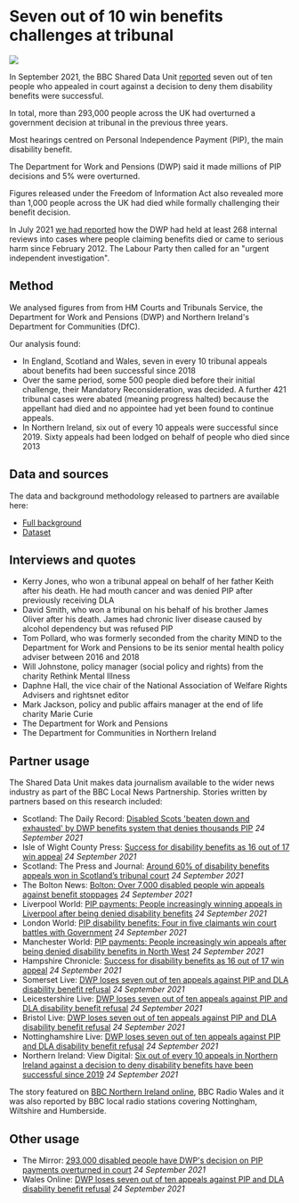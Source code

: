 # Seven out of 10 win benefits challenges at tribunal

![](https://ichef.bbci.co.uk/news/1632/idt2/idt2/3c7ea4c2-3769-4fcf-ad18-949fc91289aa/image/816)

In September 2021, the BBC Shared Data Unit [reported](https://www.bbc.co.uk/news/uk-58284613) seven out of ten people who appealed in court against a decision to deny them disability benefits were successful.

In total, more than 293,000 people across the UK had overturned a government decision at tribunal in the previous three years.

Most hearings centred on Personal Independence Payment (PIP), the main disability benefit.

The Department for Work and Pensions (DWP) said it made millions of PIP decisions and 5% were overturned.

Figures released under the Freedom of Information Act also revealed more than 1,000 people across the UK had died while formally challenging their benefit decision.

In July 2021 [we had reported](https://www.bbc.co.uk/news/uk-57726608) how the DWP had held at least 268 internal reviews into cases where people claiming benefits died or came to serious harm since February 2012. The Labour Party then called for an "urgent independent investigation".

## Method

We analysed figures from from HM Courts and Tribunals Service, the Department for Work and Pensions (DWP) and Northern Ireland's Department for Communities (DfC).

Our analysis found:

- In England, Scotland and Wales, seven in every 10 tribunal appeals about benefits had been successful since 2018
- Over the same period, some 500 people died before their initial challenge, their Mandatory Reconsideration, was decided. A further 421 tribunal cases were abated (meaning progress halted) because the appellant had died and no appointee had yet been found to continue appeals.
- In Northern Ireland, six out of every 10 appeals were successful since 2019. Sixty appeals had been lodged on behalf of people who died since 2013

## Data and sources

The data and background methodology released to partners are available here:
* [Full background](https://docs.google.com/document/d/1sx7u5fn5e42FsspvLrLFsUScd2K0tz4KM9PzdBRRyzw/edit?usp=sharing)
* [Dataset](https://docs.google.com/spreadsheets/d/1RwC6aT6v4tgfc_FoeHr_7HuHy83-9sBAGEK13ceN9cI/edit?usp=sharing)

## Interviews and quotes

* Kerry Jones, who won a tribunal appeal on behalf of her father Keith after his death. He had mouth cancer and was denied PIP after previously receiving DLA
* David Smith, who won a tribunal on his behalf of his brother James Oliver after his death. James had chronic liver disease caused by alcohol dependency but was refused PIP 
* Tom Pollard, who was formerly seconded from the charity MIND to the Department for Work and Pensions to be its senior mental health policy adviser between 2016 and 2018
* Will Johnstone, policy manager (social policy and rights) from the charity Rethink Mental Illness
* Daphne Hall, the vice chair of the National Association of Welfare Rights Advisers and rightsnet editor
* Mark Jackson, policy and public affairs manager at the end of life charity Marie Curie
* The Department for Work and Pensions
* The Department for Communities in Northern Ireland 

## Partner usage

The Shared Data Unit makes data journalism available to the wider news industry as part of the BBC Local News Partnership.
Stories written by partners based on this research included:

* Scotland: The Daily Record: [Disabled Scots 'beaten down and exhausted' by DWP benefits system that denies thousands PIP](https://www.dailyrecord.co.uk/news/politics/dwp-pip-disabled-benefits-government-25054956) *24 September 2021*
* Isle of Wight County Press: [Success for disability benefits as 16 out of 17 win appeal](https://www.countypress.co.uk/news/19602966.16-17-win-disability-benefits-appeal/) *24 September 2021*
* Scotland: The Press and Journal: [Around 60% of disability benefits appeals won in Scotland’s tribunal court](https://www.pressandjournal.co.uk/fp/news/aberdeen/3491224/around-60-of-disability-benefits-appeals-won-in-scotlands-tribunal-court/) *24 September 2021*
* The Bolton News: [Bolton: Over 7,000 disabled people win appeals against benefit stoppages](https://www.theboltonnews.co.uk/news/19600422.bolton-7-000-disabled-people-win-appeals-benefit-stoppages/) *24 September 2021*
* Liverpool World: [PIP payments: People increasingly winning appeals in Liverpool after being denied disability benefits](https://www.liverpoolworld.uk/news/pip-payments-people-increasingly-winning-appeals-in-liverpool-after-being-denied-disability-benefits-3394213) *24 September 2021*
* London World: [PIP disability benefits: Four in five claimants win court battles with Government](https://www.londonworld.com/news/pip-disability-benefits-four-in-five-claimants-win-court-battles-with-government-3393997) *24 September 2021*
* Manchester World: [PIP payments: People increasingly win appeals after being denied disability benefits in North West](https://www.manchesterworld.uk/news/pip-payments-people-increasingly-win-appeals-after-being-denied-disability-benefits-in-north-west-3394399) *24 September 2021*
* Hampshire Chronicle: [Success for disability benefits as 16 out of 17 win appeal](https://www.hampshirechronicle.co.uk/news/19602966.16-17-win-disability-benefits-appeal/) *24 September 2021*
* Somerset Live: [DWP loses seven out of ten appeals against PIP and DLA disability benefit refusal](https://www.somersetlive.co.uk/news/uk-world-news/dwp-loses-seven-out-ten-5962842) *24 September 2021*
* Leicestershire Live: [DWP loses seven out of ten appeals against PIP and DLA disability benefit refusal](https://www.leicestermercury.co.uk/news/uk-world-news/dwp-loses-seven-out-ten-5962842) *24 September 2021*
* Bristol Live: [DWP loses seven out of ten appeals against PIP and DLA disability benefit refusal](https://www.bristolpost.co.uk/news/uk-world-news/dwp-loses-seven-out-ten-5962842) *24 September 2021*
* Nottinghamshire Live: [DWP loses seven out of ten appeals against PIP and DLA disability benefit refusal](https://www.nottinghampost.com/news/uk-world-news/dwp-loses-seven-out-ten-5962842) *24 September 2021*
* Northern Ireland: View Digital: [Six out of every 10 appeals in Northern Ireland against a decision to deny disability benefits have been successful since 2019](https://viewdigital.org/six-out-of-every-10-appeals-in-northern-ireland-against-a-decision-to-deny-disability-benefits-have-been-successful-since-2019/) *24 September 2021*

The story featured on [BBC Northern Ireland online](https://www.bbc.co.uk/news/uk-northern-ireland-58669854), BBC Radio Wales and it was also reported by BBC local radio stations covering Nottingham, Wiltshire and Humberside.

## Other usage

* The Mirror: [293,000 disabled people have DWP's decision on PIP payments overturned in court](https://www.mirror.co.uk/money/court-rules-293000-disabled-people-25061602) *24 September 2021*
* Wales Online: [DWP loses seven out of ten appeals against PIP and DLA disability benefit refusal](https://www.walesonline.co.uk/news/uk-news/dwp-loses-seven-out-ten-21663506) *24 September 2021* 
